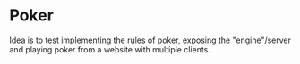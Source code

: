 # Poker
Idea is to test implementing the rules of poker, exposing the "engine"/server and playing poker from a website with multiple clients.
